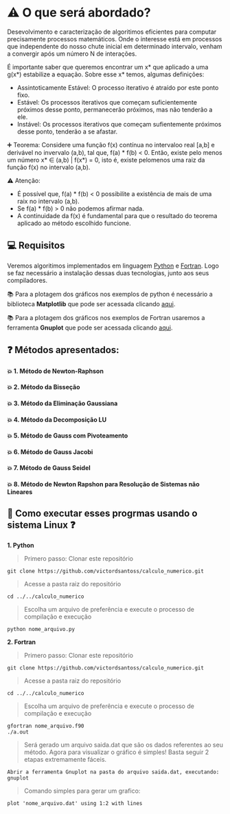# :warning: O que será abordado? 
Desevolvimento e caracterização de algoritimos eficientes para computar precisamente processos matemáticos. Onde o interesse está em processos que independente do nosso chute inicial em determinado intervalo, venham a convergir após um número N de interações.

É importante saber que queremos encontrar um x* que aplicado a uma g(x*) estabilize a equação. Sobre esse x* temos, algumas definições:
  * Assintoticamente Estável: O processo iterativo é atraído por este ponto fixo.
  * Estável: Os processos iterativos que começam suficientemente próximos desse ponto, permanecerão próximos, mas não tenderão a ele.
  * Instável: Os processos iterativos que começam sufientemente próximos desse ponto, tenderão a se afastar.   
  
:heavy_plus_sign: Teorema:
  Considere uma função f(x) contínua no intervaloo real [a,b] e derivável no invervalo (a,b), tal que, f(a) * f(b) < 0. Então, existe pelo menos um número x* ∈ (a,b) | f(x*) = 0, isto é, existe pelomenos uma raiz da função f(x) no intervalo (a,b).
  
 :warning: Atenção:
  * É possível que, f(a) * f(b) < 0 possibilite a existência de mais de uma raix no intervalo (a,b).
  * Se f(a) * f(b) > 0 não podemos afirmar nada.
  * A continuidade da f(x) é fundamental para que o resultado do teorema aplicado ao método escolhido funcione.
  
  
## :computer: Requisitos
Veremos algoritimos implementados em linguagem [Python](https://www.python.org/downloads/) e [Fortran](https://gcc.gnu.org/wiki/GFortranBinaries#Windows). Logo se faz necessário a instalação dessas duas tecnologias, junto aos seus compiladores. 

:books: Para a plotagem dos gráficos nos exemplos de python é necessário a biblioteca **Matplotlib** que pode ser acessada clicando [aqui](https://matplotlib.org/downloads.html).

:books: Para a plotagem dos gráficos nos exemplos de Fortran usaremos a ferramenta **Gnuplot** que pode ser acessada clicando [aqui](https://sourceforge.net/projects/gnuplot/files/gnuplot/).
   
  

## :question: Métodos apresentados: 
#### :collision: 1. Método de Newton-Raphson
#### :collision: 2. Método da Bisseção 
#### :collision: 3. Método da Eliminação Gaussiana
#### :collision: 4. Método da Decomposição LU 
#### :collision: 5. Método de Gauss com Pivoteamento 
#### :collision: 6. Método de Gauss Jacobi 
#### :collision: 7. Método de Gauss Seidel  
#### :collision: 8. Método de Newton Rapshon para Resolução de Sistemas não Lineares

## :running: Como executar esses progrmas usando o sistema Linux :question:
**1. Python**
> Primero passo: Clonar este repositório
     
    git clone https://github.com/victordsantoss/calculo_numerico.git
> Acesse a pasta raiz do repositório

    cd ../../calculo_numerico
> Escolha um arquivo de preferência e execute o processo de compilação e execução
    
    python nome_arquivo.py
**2. Fortran**
> Primero passo: Clonar este repositório
     
    git clone https://github.com/victordsantoss/calculo_numerico.git
> Acesse a pasta raiz do repositório

    cd ../../calculo_numerico

> Escolha um arquivo de preferência e execute o processo de compilação e execução
    
    gfortran nome_arquivo.f90
    ./a.out
> Será gerado um arquivo saida.dat que são os dados referentes ao seu método. Agora para visualizar o gráfico é simples! Basta seguir 2 etapas extremamente fáceis. 
    
    Abrir a ferramenta Gnuplot na pasta do arquivo saida.dat, executando: gnuplot
> Comando simples para gerar um grafico: 
    
    plot 'nome_arquivo.dat' using 1:2 with lines 
